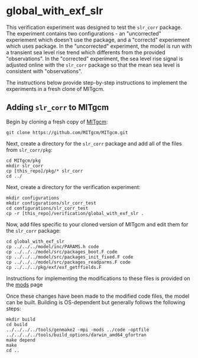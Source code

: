 # global_with_exf_slr

This verification experiment was designed to test the `slr_corr` package. The experiment contains two configurations - an "uncorrected" experiement which doesn't use the package, and a "correctd" experiement which uses package. In the "uncorrected" experiment, the model is run with a transient sea level rise trend which differents from the provided "observations". In the "corrected" experiment, the sea level rise signal is adjusted online with the `slr_corr` package so that the mean sea level is consistent with "observations".

The instructions below provide step-by-step instructions to implement the experiments in a fresh clone of MITgcm.

## Adding `slr_corr` to MITgcm
Begin by cloning a fresh copy of [MITgcm](https://github.com/MITgcm/MITgcm):
```
git clone https://github.com/MITgcm/MITgcm.git
```
Next, create a directory for the `slr_corr` package and add all of the files from `slr_corr/pkg`:
```
cd MITgcm/pkg
mkdir slr_corr
cp [this_repo]/pkg/* slr_corr
cd ../
```
Next, create a directory for the verification experiment:
```
mkdir configurations
mkdir configurations/slr_corr_test
cd configurations/slr_corr_test
cp -r [this_repo]/verification/global_with_exf_slr .
```
Now, add files specific to your cloned version of MITgcm and edit them for the `slr_corr` package:
```
cd global_with_exf_slr
cp ../../../model/inc/PARAMS.h code
cp ../../../model/src/packages_boot.F code
cp ../../../model/src/packages_init_fixed.F code
cp ../../../model/src/packages_readparms.F code
cp ../../../pkg/exf/exf_getffields.F
```
Instructions for implementing the modifications to these files is provided on the [mods](https://github.com/mhwood/slr_corr/tree/main/mods) page

Once these changes have been made to the modified code files, the model can be built. Building is OS-dependent but generally follows the following steps:
```
mkdir build
cd build
../../../../tools/genmake2 -mpi -mods ../code -optfile ../../../../tools/build_options/darwin_amd64_gfortran
make depend
make
cd ..
```

